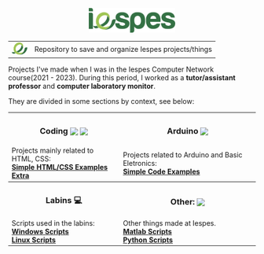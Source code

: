 <div align="center">
  <img height="50px" src=".github/assets/logo.svg">

  <table>
    <tr align="center">
      <td> <img height="25px" src=".github/assets/logo-mini.svg" /> </td>
      <td> Repository to save and organize Iespes projects/things </td>
    </tr>
  </table>
</div>

Projects I've made when I was in the Iespes Computer Network course(2021 - 2023).
During this period, I worked as a **tutor/assistant professor** and
**computer laboratory monitor**.

They are divided in some sections by context, see below:

<table align="center">
  <tr>
    <th>
      <h3>
        <b> Coding </b>
        <img align="center" height="20px" src="https://cdn.jsdelivr.net/gh/devicons/devicon/icons/html5/html5-original.svg" />
        <img align="center" height="20px" src="https://cdn.jsdelivr.net/gh/devicons/devicon/icons/css3/css3-original.svg" />
      </h3>
    </th>
    <th>
      <h3>
        <b> Arduino </b>
        <img align="center" height="20px" src="https://cdn.jsdelivr.net/gh/devicons/devicon/icons/arduino/arduino-original.svg" />
      </h3>
    </th>
  </tr>
  <tr>
    <td>
      Projects mainly related to HTML, CSS: <br>
      <b>
        <a href="./Coding/HTML-CSS"> Simple HTML/CSS Examples </a> <br>
        <a href="./Coding/EXTRAS/"> Extra </a>
      </b>
    </td>
    <td>
      Projects related to Arduino and Basic Eletronics: <br>
      <b>
        <a href="./Arduino/Examples/"> Simple Code Examples </a>
      </b>
    </td>
  </tr>
  <tr>
    <th>
      <h3>
        <b> Labins 💻 </b>
      </h3>
    </th>
    <th>
      <h3>
        <b> Other: </b>
        <img align="center" height="20px" src="https://cdn.jsdelivr.net/gh/devicons/devicon/icons/matlab/matlab-original.svg" />
      </h3>
    </th>
  </tr>
  <tr>
    <td>
      Scripts used in the labins: <br>
      <b>
        <a href="./Labins/Scripts/Windows"> Windows Scripts </a> <br>
        <a href="./Labins/Scripts/Linux"> Linux Scripts </a>
      </b>
    </td>
    <td>
      Other things made at Iespes. <br>
      <b>
        <a href="./Other/Matlab/"> Matlab Scripts </a> <br>
        <a href="./Other/Python/"> Python Scripts </a>
      </b>
    </td>
  </tr>
</table>
